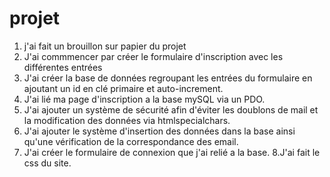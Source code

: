 # projet
1. j'ai fait un brouillon sur papier du projet
2. J'ai commmencer par créer le formulaire d'inscription avec les différentes entrées
3. J'ai créer la base de données regroupant les entrées du formulaire en ajoutant un id en clé primaire et auto-increment.
4. J'ai lié ma page d'inscription a la base mySQL via un PDO.
5. J'ai ajouter un système de sécurité afin d'éviter les doublons de mail et la modification des données via htmlspecialchars.
6. J'ai ajouter le système d'insertion des données dans la base ainsi qu'une vérification de la correspondance des email.
7. J'ai créer le formulaire de connexion que j'ai relié a la base.
8.J'ai fait le css du site.
